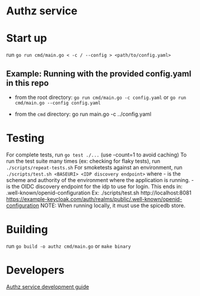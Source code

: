
# Authz service

# Start up
run `go run cmd/main.go < -c / --config > <path/to/config.yaml>`

## Example: Running with the provided config.yaml in this repo
* from the root directory: `go run cmd/main.go -c config.yaml` 
  or `go run cmd/main.go --config config.yaml` 

* from the `cmd` directory: go run main.go -c ../config.yaml

# Testing

For complete tests, run `go test ./...` (use -count=1 to avoid caching)
To run the test suite many times (ex: checking for flaky tests), run `./scripts/repeat-tests.sh`
For smoketests against an environment, run `./scripts/test.sh <BASEURI> <IDP discovery endpoint>` where 
    - <BASEURI> is the scheme and authority of the environment where the application is running.
    - <IDP discovery endpoint> is the OIDC discovery endpoint for the idp to use for login. This ends in: .well-known/openid-configuration
    Ex: ./scripts/test.sh http://localhost:8081 https://example-keycloak.com/auth/realms/public/.well-known/openid-configuration
    NOTE: When running locally, it must use the spicedb store.


# Building

run `go build -o authz cmd/main.go` or `make binary`

# Developers

[Authz service development guide](docs/development.md)
